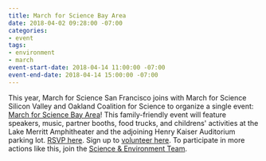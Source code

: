 ```yaml
---
title: March for Science Bay Area
date: 2018-04-02 09:28:00 -07:00
categories:
- event
tags:
- environment
- march
event-start-date: 2018-04-14 11:00:00 -07:00
event-end-date: 2018-04-14 15:00:00 -07:00
---
```


This year, March for Science San Francisco joins with March for Science Silicon Valley and Oakland Coalition for Science to organize a single event: [March for Science Bay Area](https://www.marchforsciencesf.com/2018-march/)! This family-friendly event will feature speakers, music, partner booths, food trucks, and childrens' activities at the Lake Merritt Amphitheater and the adjoining Henry Kaiser Auditorium parking lot. [RSVP here](https://www.eventbrite.com/e/march-for-science-bay-area-tickets-43422911096). Sign up to [volunteer here](https://docs.google.com/forms/d/e/1FAIpQLSfO2D5bymLGwsemm-ShMKZ1gigTeEckKP7dzZI07v3iCNGCNQ/viewform). To participate in more actions like this, join the [Science & Environment Team](https://www.indivisibleberkeley.org/team/environment).
